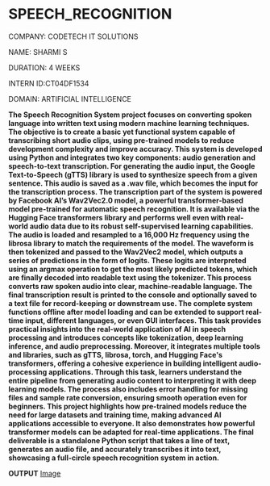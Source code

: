# SPEECH_RECOGNITION

COMPANY: CODETECH IT SOLUTIONS

NAME: SHARMI S

DURATION: 4 WEEKS

INTERN ID:CT04DF1534

DOMAIN: ARTIFICIAL INTELLIGENCE

**The Speech Recognition System project focuses on converting spoken language into written text using modern machine learning techniques. The objective is to create a basic yet functional system capable of transcribing short audio clips, using pre-trained models to reduce development complexity and improve accuracy. This system is developed using Python and integrates two key components: audio generation and speech-to-text transcription. For generating the audio input, the Google Text-to-Speech (gTTS) library is used to synthesize speech from a given sentence. This audio is saved as a .wav file, which becomes the input for the transcription process. The transcription part of the system is powered by Facebook AI’s Wav2Vec2.0 model, a powerful transformer-based model pre-trained for automatic speech recognition. It is available via the Hugging Face transformers library and performs well even with real-world audio data due to its robust self-supervised learning capabilities. The audio is loaded and resampled to a 16,000 Hz frequency using the librosa library to match the requirements of the model. The waveform is then tokenized and passed to the Wav2Vec2 model, which outputs a series of predictions in the form of logits. These logits are interpreted using an argmax operation to get the most likely predicted tokens, which are finally decoded into readable text using the tokenizer. This process converts raw spoken audio into clear, machine-readable language. The final transcription result is printed to the console and optionally saved to a text file for record-keeping or downstream use. The complete system functions offline after model loading and can be extended to support real-time input, different languages, or even GUI interfaces. This task provides practical insights into the real-world application of AI in speech processing and introduces concepts like tokenization, deep learning inference, and audio preprocessing. Moreover, it integrates multiple tools and libraries, such as gTTS, librosa, torch, and Hugging Face's transformers, offering a cohesive experience in building intelligent audio-processing applications. Through this task, learners understand the entire pipeline from generating audio content to interpreting it with deep learning models. The process also includes error handling for missing files and sample rate conversion, ensuring smooth operation even for beginners. This project highlights how pre-trained models reduce the need for large datasets and training time, making advanced AI applications accessible to everyone. It also demonstrates how powerful transformer models can be adapted for real-time applications. The final deliverable is a standalone Python script that takes a line of text, generates an audio file, and accurately transcribes it into text, showcasing a full-circle speech recognition system in action.**


****OUTPUT****
[Image](https://github.com/user-attachments/assets/42e913a3-936a-4fe6-886a-bef8f9e6968f)


